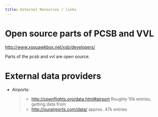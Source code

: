 ```yaml
---
title: External Resources / links
---
```


Open source parts of PCSB and VVL
=================================

<http://www.xsquawkbox.net/xsb/developers/>

Parts of the pcsb and vvl are open source.

External data providers
=======================

-   Airports:

    > -   <http://openflights.org/data.html#airport> Roughly 10k
    >     entries, getting data from
    > -   <http://ourairports.com/data/> approx. 47k entries
